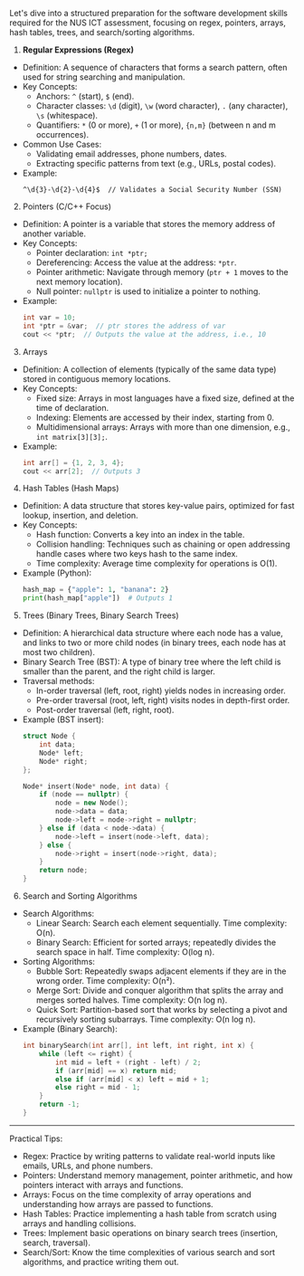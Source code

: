 Let's dive into a structured preparation for the software development skills required for the NUS ICT assessment, focusing on regex, pointers, arrays, hash tables, trees, and search/sorting algorithms.

 1. **Regular Expressions (Regex)**
   - Definition: A sequence of characters that forms a search pattern, often used for string searching and manipulation.
   - Key Concepts:
     - Anchors: `^` (start), `$` (end).
     - Character classes: `\d` (digit), `\w` (word character), `.` (any character), `\s` (whitespace).
     - Quantifiers: `*` (0 or more), `+` (1 or more), `{n,m}` (between n and m occurrences).
   - Common Use Cases:
     - Validating email addresses, phone numbers, dates.
     - Extracting specific patterns from text (e.g., URLs, postal codes).
   - Example:
     ```regex
     ^\d{3}-\d{2}-\d{4}$  // Validates a Social Security Number (SSN)
     ```

 2. Pointers (C/C++ Focus)
   - Definition: A pointer is a variable that stores the memory address of another variable.
   - Key Concepts:
     - Pointer declaration: `int *ptr;`
     - Dereferencing: Access the value at the address: `*ptr`.
     - Pointer arithmetic: Navigate through memory (`ptr + 1` moves to the next memory location).
     - Null pointer: `nullptr` is used to initialize a pointer to nothing.
   - Example:
     ```cpp
     int var = 10;
     int *ptr = &var;  // ptr stores the address of var
     cout << *ptr;  // Outputs the value at the address, i.e., 10
     ```

 3. Arrays
   - Definition: A collection of elements (typically of the same data type) stored in contiguous memory locations.
   - Key Concepts:
     - Fixed size: Arrays in most languages have a fixed size, defined at the time of declaration.
     - Indexing: Elements are accessed by their index, starting from 0.
     - Multidimensional arrays: Arrays with more than one dimension, e.g., `int matrix[3][3];`.
   - Example:
     ```cpp
     int arr[] = {1, 2, 3, 4};
     cout << arr[2];  // Outputs 3
     ```

 4. Hash Tables (Hash Maps)
   - Definition: A data structure that stores key-value pairs, optimized for fast lookup, insertion, and deletion.
   - Key Concepts:
     - Hash function: Converts a key into an index in the table.
     - Collision handling: Techniques such as chaining or open addressing handle cases where two keys hash to the same index.
     - Time complexity: Average time complexity for operations is O(1).
   - Example (Python):
     ```python
     hash_map = {"apple": 1, "banana": 2}
     print(hash_map["apple"])  # Outputs 1
     ```

 5. Trees (Binary Trees, Binary Search Trees)
   - Definition: A hierarchical data structure where each node has a value, and links to two or more child nodes (in binary trees, each node has at most two children).
   - Binary Search Tree (BST): A type of binary tree where the left child is smaller than the parent, and the right child is larger.
   - Traversal methods:
     - In-order traversal (left, root, right) yields nodes in increasing order.
     - Pre-order traversal (root, left, right) visits nodes in depth-first order.
     - Post-order traversal (left, right, root).
   - Example (BST insert):
     ```cpp
     struct Node {
         int data;
         Node* left;
         Node* right;
     };
     
     Node* insert(Node* node, int data) {
         if (node == nullptr) {
             node = new Node();
             node->data = data;
             node->left = node->right = nullptr;
         } else if (data < node->data) {
             node->left = insert(node->left, data);
         } else {
             node->right = insert(node->right, data);
         }
         return node;
     }
     ```

 6. Search and Sorting Algorithms
   - Search Algorithms:
     - Linear Search: Search each element sequentially. Time complexity: O(n).
     - Binary Search: Efficient for sorted arrays; repeatedly divides the search space in half. Time complexity: O(log n).
   - Sorting Algorithms:
     - Bubble Sort: Repeatedly swaps adjacent elements if they are in the wrong order. Time complexity: O(n²).
     - Merge Sort: Divide and conquer algorithm that splits the array and merges sorted halves. Time complexity: O(n log n).
     - Quick Sort: Partition-based sort that works by selecting a pivot and recursively sorting subarrays. Time complexity: O(n log n).
   - Example (Binary Search):
     ```cpp
     int binarySearch(int arr[], int left, int right, int x) {
         while (left <= right) {
             int mid = left + (right - left) / 2;
             if (arr[mid] == x) return mid;
             else if (arr[mid] < x) left = mid + 1;
             else right = mid - 1;
         }
         return -1;
     }
     ```

---

 Practical Tips:
- Regex: Practice by writing patterns to validate real-world inputs like emails, URLs, and phone numbers.
- Pointers: Understand memory management, pointer arithmetic, and how pointers interact with arrays and functions.
- Arrays: Focus on the time complexity of array operations and understanding how arrays are passed to functions.
- Hash Tables: Practice implementing a hash table from scratch using arrays and handling collisions.
- Trees: Implement basic operations on binary search trees (insertion, search, traversal).
- Search/Sort: Know the time complexities of various search and sort algorithms, and practice writing them out.

